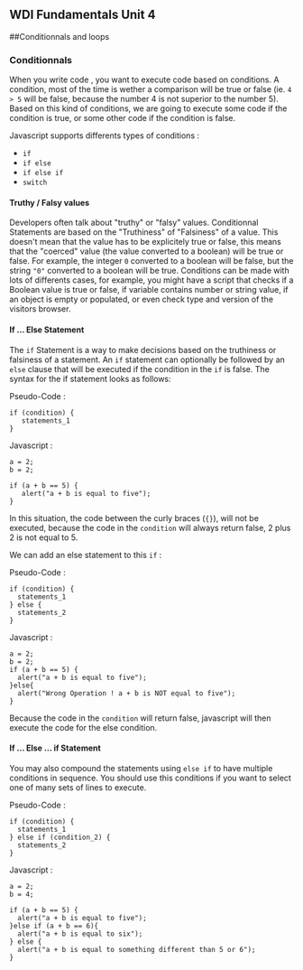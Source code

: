 **WDI Fundamentals Unit 4**
---

##Conditionnals and loops 


### Conditionnals

When you write code , you want to execute code based on conditions. A condition, most of the time is wether a comparison will be true or false (ie. `4 > 5` will be false, because the number 4 is not superior to the number 5). Based on this kind of conditions, we are going to execute some code if the condition is true, or some other code if the condition is false.

Javascript supports differents types of conditions :
* `if`
* `if else`
* `if else if`
* `switch`

#### Truthy / Falsy values

Developers often talk about "truthy" or "falsy" values. Conditionnal Statements are based on the "Truthiness" of "Falsiness" of a value. This doesn't mean that the value has to be explicitely true or false, this means that the "coerced" value (the value converted to a boolean) will be true or false. For example, the integer `0` converted to a boolean will be false, but the string `"0"` converted to a boolean will be true. Conditions can be made with lots of differents cases, for example, you might have a script that checks if a Boolean value is true or false, if variable contains number or string value, if an object is empty or populated, or even check type and version of the visitors browser.

#### If ... Else Statement

The `if` Statement is a way to make decisions based on the truthiness or falsiness of a statement. An `if` statement can optionally be followed by an `else` clause that will be executed if the condition in the `if` is false. The syntax for the if statement looks as follows:

Pseudo-Code :
```
if (condition) {
   statements_1
}
```

Javascript :
```
a = 2;
b = 2;

if (a + b == 5) {
   alert("a + b is equal to five");
}
```

In this situation, the code between the curly braces (`{}`), will not be executed, because the code in the `condition` will always return false, 2 plus 2 is not equal to 5.

We can add an else statement to this `if` :

Pseudo-Code :
```
if (condition) {
  statements_1
} else {
  statements_2
}
```

Javascript :
```
a = 2;
b = 2;
if (a + b == 5) {
  alert("a + b is equal to five");
}else{
  alert("Wrong Operation ! a + b is NOT equal to five");
}
```

Because the code in the `condition` will return false, javascript will then execute the code for the else condition.


#### If ... Else ... if Statement

You may also compound the statements using `else if` to have multiple conditions in sequence. You should use this conditions if you want to select one of many sets of lines to execute.

Pseudo-Code :
```
if (condition) {
  statements_1
} else if (condition_2) {
  statements_2
}
```

Javascript :
```
a = 2;
b = 4;

if (a + b == 5) {
  alert("a + b is equal to five");
}else if (a + b == 6){
  alert("a + b is equal to six");
} else {
  alert("a + b is equal to something different than 5 or 6");
}
```